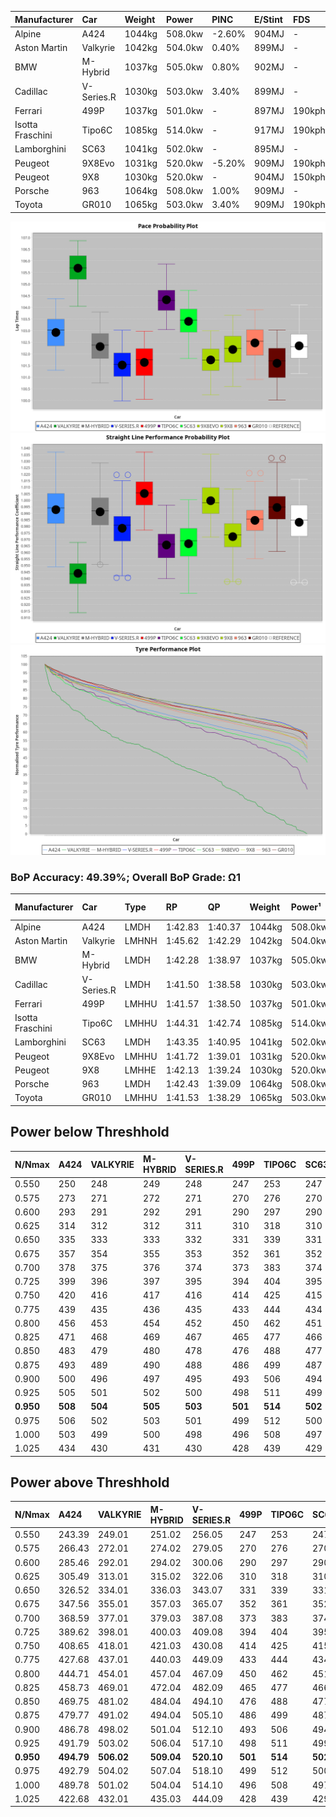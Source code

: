 | Manufacturer     | Car        | Weight | Power   | PINC    | E/Stint | FDS     |
|:-|:-|:-|:-|:-|:-|:-|
| Alpine           | A424       | 1044kg | 508.0kw | -2.60%  | 904MJ   |    -    |
| Aston Martin     | Valkyrie   | 1042kg | 504.0kw | 0.40%   | 899MJ   |    -    |
| BMW              | M-Hybrid   | 1037kg | 505.0kw | 0.80%   | 902MJ   |    -    |
| Cadillac         | V-Series.R | 1030kg | 503.0kw | 3.40%   | 899MJ   |    -    |
| Ferrari          | 499P       | 1037kg | 501.0kw |    -    | 897MJ   | 190kph  |
| Isotta Fraschini | Tipo6C     | 1085kg | 514.0kw |    -    | 917MJ   | 190kph  |
| Lamborghini      | SC63       | 1041kg | 502.0kw |    -    | 895MJ   |    -    |
| Peugeot          | 9X8Evo     | 1031kg | 520.0kw | -5.20%  | 909MJ   | 190kph  |
| Peugeot          | 9X8        | 1030kg | 520.0kw |    -    | 904MJ   | 150kph  |
| Porsche          | 963        | 1064kg | 508.0kw | 1.00%   | 909MJ   |    -    |
| Toyota           | GR010      | 1065kg | 503.0kw | 3.40%   | 909MJ   | 190kph  |

![PACECHART](./IMG/OFFICIAL.png)
![STRAIGHTLINEPERFORMANCECHART](./IMG/OFFICIAL_sp.png)
![TYREPERFORMANCECHART](./IMG/OFFICIAL_tw.png)

### BoP Accuracy: 49.39%; Overall BoP Grade: Ω1
| Manufacturer     | Car        | Type  | RP      | QP      | Weight | Power¹  | Threshhold | PINC    | Power²   | E/Stint | AVG Vmax  | FDS     | RDLC | L/Stint | BOP-Grade | Model Accuracy | Model Points | Match%  | SimDiff |
|:-|:-|:-|:-|:-|:-|:-|:-|:-|:-|:-|:-|:-|:-|:-|:-|:-|:-|:-|:-|
| Alpine           | A424       | LMDH  | 1:42.83 | 1:40.37 | 1044kg | 508.0kw | 250.0kph   | -2.60%  | 494.80kw |  904MJ  | 296.99kph |    -    | 1.01 | 33      | +A2       | 99.49%         | 1360         | 92.96%  | +0.02   |
| Aston Martin     | Valkyrie   | LMHNH | 1:45.62 | 1:42.29 | 1042kg | 504.0kw | 250.0kph   | 0.40%   | 506.00kw |  899MJ  | 289.22kph |    -    | 1.02 | 33      | +Ω2       | 100.00%        | 312          | -34.31% | #       |
| BMW              | M-Hybrid   | LMDH  | 1:42.28 | 1:38.97 | 1037kg | 505.0kw | 250.0kph   | 0.80%   | 509.00kw |  902MJ  | 298.60kph |    -    | 1.02 | 33      | -B2       | 98.62%         | 2363         | 82.85%  | +0.10   |
| Cadillac         | V-Series.R | LMDH  | 1:41.50 | 1:38.58 | 1030kg | 503.0kw | 250.0kph   | 3.40%   | 520.10kw |  899MJ  | 296.47kph |    -    | 1.03 | 33      | -Ω1       | 98.50%         | 4201         | 42.60%  | +0.18   |
| Ferrari          | 499P       | LMHHU | 1:41.57 | 1:38.50 | 1037kg | 501.0kw | 250.0kph   |    -    | 501.00kw |  897MJ  | 299.08kph | 190kph  | 1.05 | 33      | -Ω1       | 100.00%        | 4441         | 42.99%  | +0.32   |
| Isotta Fraschini | Tipo6C     | LMHHU | 1:44.31 | 1:42.74 | 1085kg | 514.0kw | 0.0kph     |    -    | 514.00kw |  917MJ  | 291.36kph | 190kph  | 1.02 | 33      | +Ω2       | 98.48%         | 130          | -6.37%  | -0.35   |
| Lamborghini      | SC63       | LMDH  | 1:43.35 | 1:40.95 | 1041kg | 502.0kw | 0.0kph     |    -    | 502.00kw |  895MJ  | 292.37kph |    -    | 1.05 | 33      | +D1       | 100.00%        | 784          | 67.48%  | -0.05   |
| Peugeot          | 9X8Evo     | LMHHU | 1:41.72 | 1:39.01 | 1031kg | 520.0kw | 250.0kph   | -5.20%  | 493.00kw |  909MJ  | 299.08kph | 190kph  | 1.02 | 33      | -Ω1       | 100.00%        | 808          | 47.36%  | #       |
| Peugeot          | 9X8        | LMHHE | 1:42.13 | 1:39.24 | 1030kg | 520.0kw | 0.0kph     |    -    | 520.00kw |  904MJ  | 294.78kph | 150kph  | 1.03 | 33      | -C1       | 98.79%         | 5064         | 75.29%  | +0.33   |
| Porsche          | 963        | LMDH  | 1:42.43 | 1:39.09 | 1064kg | 508.0kw | 250.0kph   | 1.00%   | 513.10kw |  909MJ  | 295.56kph |    -    | 0.99 | 33      | -B1       | 99.87%         | 12613        | 88.90%  | +0.01   |
| Toyota           | GR010      | LMHHU | 1:41.53 | 1:38.29 | 1065kg | 503.0kw | 250.0kph   | 3.40%   | 520.10kw |  909MJ  | 296.89kph | 190kph  | 1.03 | 33      | -Ω1       | 99.73%         | 2956         | 43.54%  | +0.70   |

## Power below Threshhold
| N/Nmax    | A424    | VALKYRIE | M-HYBRID | V-SERIES.R | 499P    | TIPO6C  | SC63    | 9X8EVO  | 9X8     | 963     | GR010   |
|:-|:-|:-|:-|:-|:-|:-|:-|:-|:-|:-|:-|
|  0.550    |  250    |  248     |  249     |  248       |  247    |  253    |  247    |  256    |  256    |  250    |  248    |
|  0.575    |  273    |  271     |  272     |  271       |  270    |  276    |  270    |  279    |  279    |  273    |  271    |
|  0.600    |  293    |  291     |  292     |  291       |  290    |  297    |  290    |  300    |  300    |  293    |  291    |
|  0.625    |  314    |  312     |  312     |  311       |  310    |  318    |  310    |  322    |  322    |  314    |  311    |
|  0.650    |  335    |  333     |  333     |  332       |  331    |  339    |  331    |  343    |  343    |  335    |  332    |
|  0.675    |  357    |  354     |  355     |  353       |  352    |  361    |  352    |  365    |  365    |  357    |  353    |
|  0.700    |  378    |  375     |  376     |  374       |  373    |  383    |  374    |  387    |  387    |  378    |  374    |
|  0.725    |  399    |  396     |  397     |  395       |  394    |  404    |  395    |  409    |  409    |  399    |  395    |
|  0.750    |  420    |  416     |  417     |  416       |  414    |  425    |  415    |  430    |  430    |  420    |  416    |
|  0.775    |  439    |  435     |  436     |  435       |  433    |  444    |  434    |  449    |  449    |  439    |  435    |
|  0.800    |  456    |  453     |  454     |  452       |  450    |  462    |  451    |  467    |  467    |  456    |  452    |
|  0.825    |  471    |  468     |  469     |  467       |  465    |  477    |  466    |  482    |  482    |  471    |  467    |
|  0.850    |  483    |  479     |  480     |  478       |  476    |  488    |  477    |  494    |  494    |  483    |  478    |
|  0.875    |  493    |  489     |  490     |  488       |  486    |  499    |  487    |  505    |  505    |  493    |  488    |
|  0.900    |  500    |  496     |  497     |  495       |  493    |  506    |  494    |  512    |  512    |  500    |  495    |
|  0.925    |  505    |  501     |  502     |  500       |  498    |  511    |  499    |  517    |  517    |  505    |  500    |
| **0.950** | **508** | **504**  | **505**  | **503**    | **501** | **514** | **502** | **520** | **520** | **508** | **503** |
|  0.975    |  506    |  502     |  503     |  501       |  499    |  512    |  500    |  518    |  518    |  506    |  501    |
|  1.000    |  503    |  499     |  500     |  498       |  496    |  508    |  497    |  514    |  514    |  503    |  498    |
|  1.025    |  434    |  430     |  431     |  430       |  428    |  439    |  429    |  444    |  444    |  434    |  430    |

## Power above Threshhold
| N/Nmax    | A424       | VALKYRIE   | M-HYBRID   | V-SERIES.R | 499P    | TIPO6C  | SC63    | 9X8EVO     | 9X8     | 963        | GR010      |
|:-|:-|:-|:-|:-|:-|:-|:-|:-|:-|:-|:-|
|  0.550    |  243.39    |  249.01    |  251.02    |  256.05    |  247    |  253    |  247    |  242.47    |  256    |  253.04    |  256.05    |
|  0.575    |  266.43    |  272.01    |  274.02    |  279.05    |  270    |  276    |  270    |  265.52    |  279    |  276.04    |  279.05    |
|  0.600    |  285.46    |  292.01    |  294.02    |  300.06    |  290    |  297    |  290    |  284.55    |  300    |  296.05    |  300.06    |
|  0.625    |  305.49    |  313.01    |  315.02    |  322.06    |  310    |  318    |  310    |  304.59    |  322    |  317.05    |  322.06    |
|  0.650    |  326.52    |  334.01    |  336.03    |  343.07    |  331    |  339    |  331    |  325.63    |  343    |  338.05    |  343.07    |
|  0.675    |  347.56    |  355.01    |  357.03    |  365.07    |  352    |  361    |  352    |  345.67    |  365    |  360.06    |  365.07    |
|  0.700    |  368.59    |  377.01    |  379.03    |  387.08    |  373    |  383    |  374    |  366.71    |  387    |  382.06    |  387.08    |
|  0.725    |  389.62    |  398.01    |  400.03    |  409.08    |  394    |  404    |  395    |  387.76    |  409    |  403.06    |  409.08    |
|  0.750    |  408.65    |  418.01    |  421.03    |  430.08    |  414    |  425    |  415    |  407.79    |  430    |  424.07    |  430.08    |
|  0.775    |  427.68    |  437.01    |  440.03    |  449.09    |  433    |  444    |  434    |  425.83    |  449    |  443.07    |  449.09    |
|  0.800    |  444.71    |  454.01    |  457.04    |  467.09    |  450    |  462    |  451    |  442.86    |  467    |  461.07    |  467.09    |
|  0.825    |  458.73    |  469.01    |  472.04    |  482.09    |  465    |  477    |  466    |  456.89    |  482    |  476.07    |  482.09    |
|  0.850    |  469.75    |  481.02    |  484.04    |  494.10    |  476    |  488    |  477    |  467.91    |  494    |  487.08    |  494.10    |
|  0.875    |  479.77    |  491.02    |  494.04    |  505.10    |  486    |  499    |  487    |  477.93    |  505    |  498.08    |  505.10    |
|  0.900    |  486.78    |  498.02    |  501.04    |  512.10    |  493    |  506    |  494    |  484.94    |  512    |  505.08    |  512.10    |
|  0.925    |  491.79    |  503.02    |  506.04    |  517.10    |  498    |  511    |  499    |  489.95    |  517    |  510.08    |  517.10    |
| **0.950** | **494.79** | **506.02** | **509.04** | **520.10** | **501** | **514** | **502** | **492.96** | **520** | **513.08** | **520.10** |
|  0.975    |  492.79    |  504.02    |  507.04    |  518.10    |  499    |  512    |  500    |  490.96    |  518    |  511.08    |  518.10    |
|  1.000    |  489.78    |  501.02    |  504.04    |  514.10    |  496    |  508    |  497    |  487.95    |  514    |  507.08    |  514.10    |
|  1.025    |  422.68    |  432.01    |  435.03    |  444.09    |  428    |  439    |  429    |  420.82    |  444    |  438.07    |  444.09    |
